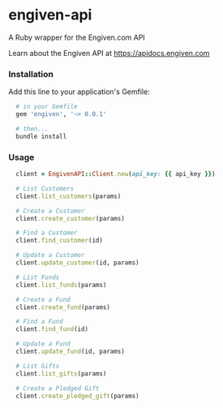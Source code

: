 # engiven-api
A Ruby wrapper for the Engiven.com API

Learn about the Engiven API at https://apidocs.engiven.com

### Installation
Add this line to your application's Gemfile:
````ruby
  # in your Gemfile
  gem 'engiven', '~> 0.0.1'

  # then...
  bundle install
````

### Usage
````ruby
  client = EngivenAPI::Client.new(api_key: {{ api_key }})

  # List Customers
  client.list_customers(params)

  # Create a Customer
  client.create_customer(params)

  # Find a Customer
  client.find_customer(id)

  # Update a Customer
  client.update_customer(id, params)

  # List Funds
  client.list_funds(params)

  # Create a Fund
  client.create_fund(params)

  # Find a Fund
  client.find_fund(id)

  # Update a Fund
  client.update_fund(id, params)

  # List Gifts
  client.list_gifts(params)

  # Create a Pledged Gift
  client.create_pledged_gift(params)
````
